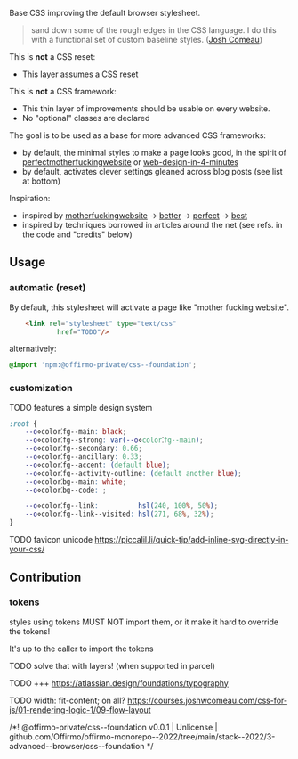
Base CSS improving the default browser stylesheet.

> sand down some of the rough edges in the CSS language.
> I do this with a functional set of custom baseline styles. ([Josh Comeau](https://www.joshwcomeau.com/css/custom-css-reset/))

This is **not** a CSS reset:
- This layer assumes a CSS reset

This is **not** a CSS framework:
- This thin layer of improvements should be usable on every website.
- No "optional" classes are declared

The goal is to be used as a base for more advanced CSS frameworks:
- by default, the minimal styles to make a page looks good,
  in the spirit of [perfectmotherfuckingwebsite](https://perfectmotherfuckingwebsite.com/) or [web-design-in-4-minutes](https://jgthms.com/web-design-in-4-minutes/)
- by default, activates clever settings gleaned across blog posts (see list at bottom)

Inspiration:
* inspired by [motherfuckingwebsite](https://motherfuckingwebsite.com/) → [better](https://bettermotherfuckingwebsite.com/) → [perfect](https://perfectmotherfuckingwebsite.com/) → [best](https://bestmotherfucking.website/)
* inspired by techniques borrowed in articles around the net (see refs. in the code and "credits" below)


## Usage

### automatic (reset)
By default, this stylesheet will activate a page like "mother fucking website".
```html
	<link rel="stylesheet" type="text/css"
			href="TODO"/>
```
alternatively:
```css
@import 'npm:@offirmo-private/css--foundation';
```

### customization
TODO features a simple design system

```css
:root {
	--o⋄color⁚fg--main: black;
	--o⋄color⁚fg--strong: var(--o⋄color⁚fg--main);
	--o⋄color⁚fg--secondary: 0.66;
	--o⋄color⁚fg--ancillary: 0.33;
	--o⋄color⁚fg--accent: (default blue);
	--o⋄color⁚fg--activity-outline: (default another blue);
	--o⋄color⁚bg--main: white;
	--o⋄color⁚bg--code: ;

	--o⋄color⁚fg--link:          hsl(240, 100%, 50%);
	--o⋄color⁚fg--link--visited: hsl(271, 68%, 32%);
}
```

TODO favicon unicode https://piccalil.li/quick-tip/add-inline-svg-directly-in-your-css/


## Contribution

### tokens
styles using tokens MUST NOT import them, or it make it hard to override the tokens!

It's up to the caller to import the tokens

TODO solve that with layers! (when supported in parcel)


TODO +++ https://atlassian.design/foundations/typography

TODO     width: fit-content; on all? https://courses.joshwcomeau.com/css-for-js/01-rendering-logic-1/09-flow-layout

/*! @offirmo-private/css--foundation v0.0.1 | Unlicense | github.com/Offirmo/offirmo-monorepo--2022/tree/main/stack--2022/3-advanced--browser/css--foundation */

